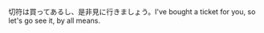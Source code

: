 <tr><td>切符は買ってあるし、是非見に行きましょう。<td><tr><tr><td>I've bought a ticket for you, so let's go see it, by all means.<td><tr></table>


